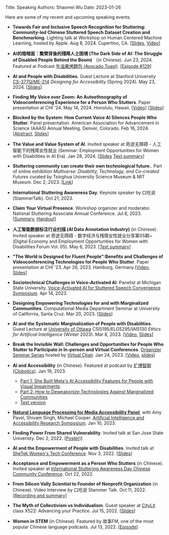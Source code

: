 Title: Speaking
Authors: Shaomei Wu
Date: 2023-01-26

Here are some of my recent and upcoming speaking events.

- **Towards Fair and Inclusive Speech Recognition for Stuttering: Community-led Chinese Stuttered Speech Dataset Creation and Benchmarking**. Lighting talk at Workshop on Human Centered Machine Learning, hosted by Apple. Aug 8, 2024. Cupertino, CA. [[Slides](https://mycanvaaimpower.my.canva.site/hcml-workshop-lighting-talk), [Video](https://www.canva.com/design/DAGMABGVroU/hn56IYATdWcZxr0aqH7eOg/view?utm_content=DAGMABGVroU&utm_campaign=designshare&utm_medium=link&utm_source=editor#10)]

- **AI的陰暗面：繁榮背後的殘障人士困境 (The Dark Side of AI: The Struggle of Disabled People Behind the Boom)** （in Chinese). Jun 23, 2024. Featured at Podcast [牛油果烤麵包 (Avocado Toast)](https://podcasts.apple.com/us/podcast/%E7%89%9B%E6%B2%B9%E6%9E%9C%E7%83%A4%E9%9D%A2%E5%8C%85/id1479918340). [[Episode #129](https://avocadotoast.typlog.io/episodes/aidisability)]

- **AI and People with Disabilities**. Guest Lecture at Stanford University [CS-377Q/ME-214](https://canvas.stanford.edu/courses/188170) *Designing for Accessibility* (Spring 2024). May 23, 2024. [[Slides]({static}/pdfs/shaomei_stanford_lecture.pdf)]

- **Finding My Voice over Zoom: An Autoethnography of Videoconferencing Experience for a Person Who Stutters**. Paper presentation at CHI '24. May 14, 2024. Honolulu, Hawaii. [[Video](https://youtu.be/A3AF4JSj4QE?feature=shared)] [[Slides]({static}/pdfs/chi2024_autoethnography_slides.pdf)]

- **Blocked by the System: How Current Voice AI Silences People Who Stutter**. Panel presentation. American Association for Advancement in Science (AAAS) Annual Meeting. Denver, Colorado. Feb 16, 2024. [[Abstract](https://aaas.confex.com/aaas/2024/meetingapp.cgi/Paper/32042), [Slides](https://aimpower.org/wp-content/uploads/2024/02/AAAS-Shaomei.pdf)]  

- **The Value and Value System of AI**. Invited speaker at 奇途无障碍 - 人工智能下的残障女性就业 (Seminar: Employment Opportunities for Women with Disabilities in AI Era). Jan 28, 2024. [[Slides](https://www.canva.com/design/DAF7HKRPQxU/Yn55FCyuoG0aMQ2qeyDtKg/view?utm_content=DAF7HKRPQxU&utm_campaign=designshare&utm_medium=link&utm_source=viewer) [Text summary](https://mp.weixin.qq.com/s/uUn5gMrZGl2i5XK1sBY0pg)]

- **Stuttering community can create their own technological future.**. Part of online exhibition *Multiverse: Disability, Technology, and Co-created Futures* curated by Tsinghua University Science Museum & MIT Museum. Dec 2, 2023. [[Link](https://www.disability-tech.net/en/hiddenfigures2)]

- **International Stuttering Awareness Day**. Keynote speaker by 口吃说 (StammerTalk). Oct 21, 2023.

- **Claim Your Virtual Presence**. Workshop organizer and moderator. National Stuttering Associate Annual Conference. Jul 6, 2023. [[Summary](https://aimpower.org/2023/07/25/stuttering-and-video-conferencing-strategies-and-best-practices/), [Handout](https://aimpowerorg.files.wordpress.com/2023/07/videoconferencing_and_stuttering_best_practices.pdf)]

- **人工智能数据标注行业扫描 (AI Data Annotation Industry)** (in Chinese). Invited speaker at 奇途无障碍 - 数字经济与残障女性就业分享第05期~(Digital Economy and Employment Opportunities for Women with Disabilities Forum Vol. 05). May 6, 2023. [[Text summary](https://mp.weixin.qq.com/s/bFYwzcj-gwtoswyZBgfrdA)]

- **"The World is Designed for Fluent People":Benefits and Challenges of Videoconferencing Technologies for People Who Stutter**. Paper presentation at CHI '23. Apr 26, 2023. Hamburg, Germany.[[Video](https://youtu.be/TFmdxGvEliE), [Slides](https://aimpowerorg.files.wordpress.com/2023/04/chi-2023-stuttering-and-vc.pdf)]

- **Sociotechnical Challenges in Voice-Activated AI**. Panelist at Michigan State University, [Voice-Activated AI for Stuttered Speech Convergence Symposium](https://stutteringlab.msu.edu/HeardAI/). Apr 14, 2023.

- **Designing Empowering Technologies for and with Marginalized Communities**. Computational Media Department Seminar at University of California, Santa Cruz. Mar 20, 2023. [[Slides]({static}/pdfs/Shaomei_UCSC_CM_seminar_deck.pdf)]

- **AI and the Systematic Marginalization of People with Disabilities**. Guest Lecture at [University of Ottawa](https://www.uottawa.ca/en) CSI5195/ELG5295/IAI5130 *Ethics for Artificial Intelligence* (Winter 2023). Mar 8, 2023. [[Video](https://youtu.be/Uv0RIMA9xSo), [Slides]({static}/pdfs/AI_and_the_marginalization_of_PwD.pdf)]

- **Break the Invisible Wall: Challenges and Opportunities for People Who Stutter to Participate in In-person and Virtual Conferences**. [Organizer Seminar Series](https://www.virtualchair.net/organizer-seminar-series) hosted by [Virtual Chair](https://www.virtualchair.net/). Jan 24, 2023. [[Video](https://youtu.be/mJNQkXNImXU), [slides](https://www.canva.com/design/DAFYQhWgVPQ/U59jxPTsj6_TR-3lHLGIVQ/view?website#4:title-page)]

- **AI and Accessibility** (in Chinese). Featured at podcast by [扩博智聊 (Clobotics)](https://clobotics.com/). Jan 19, 2023.
	- [Part 1: She Built Meta's AI Accessibility Features for People with Visual Impairments](https://podcasts.apple.com/us/podcast/%E6%89%A9%E5%8D%9A%E6%99%BA%E8%81%8A-%E6%9C%89ai%E5%91%B3%E9%81%93%E7%9A%84%E8%AE%BF%E8%B0%88%E8%8A%82%E7%9B%AE/id1635907477?i=1000595553902) 
	- [Part 2: How to Deweaponize Technologies Against Marginalized Communities](https://podcasts.apple.com/us/podcast/%E6%89%A9%E5%8D%9A%E6%99%BA%E8%81%8A-%E6%9C%89ai%E5%91%B3%E9%81%93%E7%9A%84%E8%AE%BF%E8%B0%88%E8%8A%82%E7%9B%AE/id1635907477?i=1000596825100)
	- [Text version](https://mp.weixin.qq.com/s/LIlc0H7H62IBdTWthN20ww)


- [**Natural Language Processing for Media Accessibility Panel**](https://www.w3.org/WAI/about/projects/wai-coop/symposium2/#panel-2-natural-language-processing-for-media-accessibility), with Amy Pavel, Shivam Singh, Michael Cooper. [Artificial Intelligence and Accessibility Research Symposium](https://www.w3.org/WAI/about/projects/wai-coop/symposium2/). Jan 10, 2023.

- **Finding Power From Shared Vulnerability**. Invited talk at San Jose State Univeristy. Dec 2, 2022. [[Poster]({static}/pdfs/sjsu_poster.pdf))]

- **AI and the Empowerment of People with Disabilities**. Invited talk at [SheTek Women's Tech Conference](https://shetek.bizligo.com/event/details/shetek-women-s-tech-conference-2022-day-1-in-person-day-2-virtual/90). Nov 3, 2022. [[Slides]({static}/pdfs/shetek_deck.pdf)]

- **Acceptance and Empowerment as a Person Who Stutters** (in Chinese). Invited speaker at [International Stuttering Awareness Day Chinese Community Conference](https://mp.weixin.qq.com/s/VsP0hTNt4cF_1D62G9bB1A). Oct 22, 2022.

- **From Silicon Vally Scientist to Founder of Nonprofit Organization** (in Chinese). Video Interview by 口吃说 Stammer Talk. Oct 11, 2022. [[Recording and summary](https://mp.weixin.qq.com/s/iOs2A-e_w3lacASZRilQ9A)]

- **The Myth of Collectivism vs Individualism**. Guest speaker at [CityLit](https://www.citylit.ac.uk/courses/specialist-learning/speech-therapy) class X522: Advancing your Practice. Jul 15, 2022. [[Slides]({static}/pdfs/citylit_workshop_slides.pdf)]

- **Women in STEM** (in Chinese). Featured by 故事FM, one of the most popular Chinese language podcasts. Jul 13, 2022. [[Episode](https://podcasts.apple.com/us/podcast/%E6%95%85%E4%BA%8B-fm/id1256399960?i=1000569771301)]

